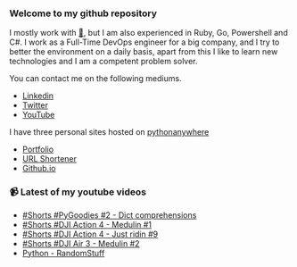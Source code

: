 ### Welcome to my github repository

I mostly work with [:snake:](https://www.python.org/), but I am also experienced in Ruby, Go, Powershell and C#. I work as a Full-Time DevOps engineer for a big company, and I try to better the environment on a daily basis, apart from this I like to learn new technologies and I am a competent problem solver.

You can contact me on the following mediums.
- [Linkedin](https://www.linkedin.com/in/r3ap3rpy)
- [Twitter](https://twitter.com/r3ap3rpy)
- [YouTube](https://www.youtube.com/channel/UC1qkMXH8d2I9DDAtBSeEHqg)

I have three personal sites hosted on [pythonanywhere](https://www.pythonanywhere.com/)
- [Portfolio](http://r3ap3rpy.pythonanywhere.com/)
- [URL Shortener](http://shortenpy.pythonanywhere.com/)
- [Github.io](https://r3ap3rpy.github.io/)

### :video_camera: Latest of my youtube videos
<!-- YOUTUBE:START -->
- [#Shorts #PyGoodies #2 - Dict comprehensions](https://www.youtube.com/watch?v=FUEIew85gLU)
- [#Shorts #DJI Action 4 - Medulin #1](https://www.youtube.com/watch?v=KdyJI8Y2ygY)
- [#Shorts #DJI Action 4 - Just ridin #9](https://www.youtube.com/watch?v=rzjUL6gQCpo)
- [#Shorts #DJI Air 3 - Medulin #2](https://www.youtube.com/watch?v=lSFYF41SHyE)
- [Python - RandomStuff](https://www.youtube.com/watch?v=9V7EnSCh4-w)
<!-- YOUTUBE:END -->

